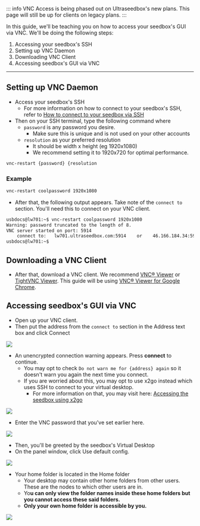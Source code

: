 ::: info
VNC Access is being phased out on Ultraseedbox's new plans. This page will still be up for clients on legacy plans.
:::

In this guide, we'll be teaching you on how to access your seedbox's GUI via VNC. We'll be doing the following steps:

1. Accessing your seedbox's SSH
2. Setting up VNC Daemon
3. Downloading VNC Client
4. Accessing seedbox's GUI via VNC

***

## Setting up VNC Daemon

* Access your seedbox's SSH
  * For more information on how to connect to your seedbox's SSH, refer to [How to connect to your seedbox via SSH](https://docs.usbx.me/books/secure-shell-%28ssh%29/page/how-to-connect-to-your-seedbox-via-ssh "How to connect to your seedbox via SSH")
* Then on your SSH terminal, type the following command where
  * `password` is any password you desire.
      * Make sure this is unique and is not used on your other accounts
  * `resolution` as your preferred resolution
      * It should be width x height (eg 1920x1080)
      * We recommend setting it to 1920x720 for optimal performance.

```sh
vnc-restart {password} {resolution
```

### Example

```sh
vnc-restart coolpassword 1920x1080
```

* After that, the following output appears. Take note of the `connect to` section. You'll need this to connect on your VNC client.

```sh
usbdocs@lw701:~$ vnc-restart coolpassword 1920x1080
Warning: password truncated to the length of 8.
VNC server started on port: 5914
    connect to:   lw701.ultraseedbox.com:5914    or    46.166.184.34:5914
usbdocs@lw701:~$ 
```

## Downloading a VNC Client

* After that, download a VNC client. We recommend [VNC® Viewer](https://www.realvnc.com/en/connect/download/viewer/ "VNC® Viewer") or [TightVNC Viewer](https://www.tightvnc.com/download.php "TightVNC Viewer"). This guide will be using [VNC® Viewer for Google Chrome](https://www.realvnc.com/en/connect/download/viewer/ "VNC® Viewer").

## Accessing seedbox's GUI via VNC

* Open up your VNC client.
* Then put the address from the `connect to` section in the Address text box and click Connect

![](https://docs.usbx.me/uploads/images/gallery/2020-03/scaled-1680-/image-1583231883057.png)

* An unencrypted connection warning appears. Press **connect** to continue.
  * You may opt to check `Do not warn me for {address} again` so it doesn't warn you again the next time you connect.
  * If you are worried about this, you may opt to use x2go instead which uses SSH to connect to your virtual desktop.
      * For more information on that, you may visit here: [Accessing the seedbox using x2go](https://docs.usbx.me/books/remote-desktop/page/accessing-the-seedbox-using-x2go "Accessing the seedbox using x2go")

![](https://docs.usbx.me/uploads/images/gallery/2020-03/scaled-1680-/image-1583231927354.png)

* Enter the VNC password that you've set earlier here.

![](https://docs.usbx.me/uploads/images/gallery/2020-03/scaled-1680-/image-1583232167354.png)

* Then, you'll be greeted by the seedbox's Virtual Desktop
* On the panel window, click Use default config.

![](https://docs.usbx.me/uploads/images/gallery/2020-03/scaled-1680-/image-1583232357315.png)

* Your home folder is located in the Home folder
  * Your desktop may contain other home folders from other users. These are the nodes to which other users are in.
  * Yo**u can only view the folder names inside these home folders but you cannot access these said folders.**
  * **Only your own home folder is accessible by you.**

![](https://docs.usbx.me/uploads/images/gallery/2020-03/scaled-1680-/image-1583232772571.png)